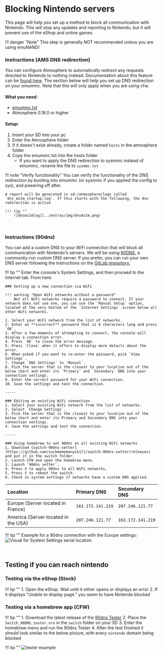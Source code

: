 # Blocking Nintendo servers

This page will help you set up a method to block all communication with Nintendo. This will stop any updates and reporting to Nintendo, but it will prevent use of the eShop and online games.

!!! danger "Note"
    This step is generally NOT recommended unless you are using emuNAND!

### Instructions (AMS DNS redirection)
You can configure Atmosphere to automatically redirect any requests directed to Nintendo to nothing instead. Documentation about this feature can be [found here](https://github.com/Atmosphere-NX/Atmosphere/blob/master/docs/features/dns_mitm.md). The section below will help you set up DNS redirection on your emummc. Note that this will only apply when you are using cfw.

#### What you need: 

- <a href="../../files/emummc.txt" download>emummc.txt</a>
- Atmosphere 0.18.0 or higher

#### Setup:

1. Insert your SD into your pc
2. Enter the Atmosphere folder
3. If it doesn't exist already, create a folder named `hosts` in the atmosphere folder
4. Copy the emummc.txt into the hosts folder
    - If you want to apply the DNS redirection to sysmmc instead of emummc, rename the file to `sysmmc.txt`

!!! note "Verify functionality"
    You can verify the functionality of the DNS redirection by booting into emummc (or sysmmc if you applied the config to sys), and powering off after. 
    
    A report will be generated in sd:/atmosphere/logs called `dns_mitm_startup.log`. If this starts with the following, the dns redirection is active

    !!! tip ""
        ![dnsmitmlog](../extras/img/dnsmitm.png)

&nbsp;

### Instructions (90dns)
You can add a custom DNS to your WiFi connection that will block all communication with Nintendo's servers. We will be using [90DNS](https://gitlab.com/a/90dns), a community-run custom DNS server. If you prefer, you can run your own DNS server following the instructions on the [GitLab repository.](https://gitlab.com/a/90dns/blob/master/SELFHOST.md)

!!! tip ""
    Enter the console's System Settings, and then proceed to the Internet tab. From here:
    

    ### Setting up a new connection via WiFi
    
    !!! warning "Open WiFi networks without a password"
        Not all WiFi networks require a password to connect. If your network does not use one, you can use the `Manual Setup` option, located at the very bottom of the `Internet Settings` screen below all other WiFi networks.
        
    1. Select your WiFi network from the list of networks.
    2. Enter an **incorrect** password that is 8 characters long and press `OK`.
    3. After a few moments of attempting to connect, the console will display a connection error.
    4. Press `OK` to close the error message.
    5. Press `Close` when it offers to display more details about the error.
    6. When asked if you want to re-enter the password, pick `View Settings`.
    7. Change `DNS Settings` to `Manual`.
    8. Pick the server that is the closest to your location out of the below chart and enter its `Primary` and `Secondary` DNS into your connection settings.
    9. Enter the correct password for your WiFi connection.
    10. Save the settings and test the connection.

    -----

    ### Editing an existing WiFi connection
    1. Select your existing WiFi network from the list of networks.
    2. Select `Change Settings`.
    3. Pick the server that is the closest to your location out of the below chart and enter its Primary and Secondary DNS into your connection settings.
    4. Save the settings and test the connection.

    -----

    ### Using homebrew to set 90dns on all existing WiFi networks
    1. Download [switch-90dns-setter](https://github.com/suchmememanyskill/switch-90dns-setter/releases) and put it in the switch folder.
    2. Launch CFW and open the homebrew menu.
    3. Launch `90dns setter`.
    4. Press X to apply 90dns to all WiFi networks.
    5. Press Y to reboot the switch.
    6. Check in system settings if networks have a custom DNS applied.

   
| Location                              | Primary DNS         | Secondary DNS       |
|:--------------------------------------|:--------------------|:--------------------|
| Europe (Server located in France)     | `163.172.141.219`   | `207.246.121.77`    |
| America (Server located in the USA)   | `207.246.121.77`    | `163.172.141.219`   |


!!! tip ""
    Example for a 90dns connection with the Europe settings:
    ![Visual for System Settings serial location](../extras/img/blocking_updates.png)


&nbsp;

## Testing if you can reach nintendo

### Testing via the eShop (Stock)

!!! tip ""
    1. Open the eShop. Wait until it either opens or displays an error
    2. If it displays "Unable to display page." you seem to have Nintendo blocked

### Testing via a homebrew app (CFW)

!!! tip ""
    1. Download the latest release of the [90dns Tester](https://github.com/meganukebmp/Switch_90DNS_tester/releases)
    2. Place the `Switch_90DNS_tester.nro` in the `switch` folder on your SD
    3. Enter the homebrew menu and run the 90dns Tester
    4. After the test finished it should look similar to the below picture, with every `nintendo` domain being blocked

!!! tip ""
    ![tester example](../extras/img/90dns_tester_switch.jpg)


